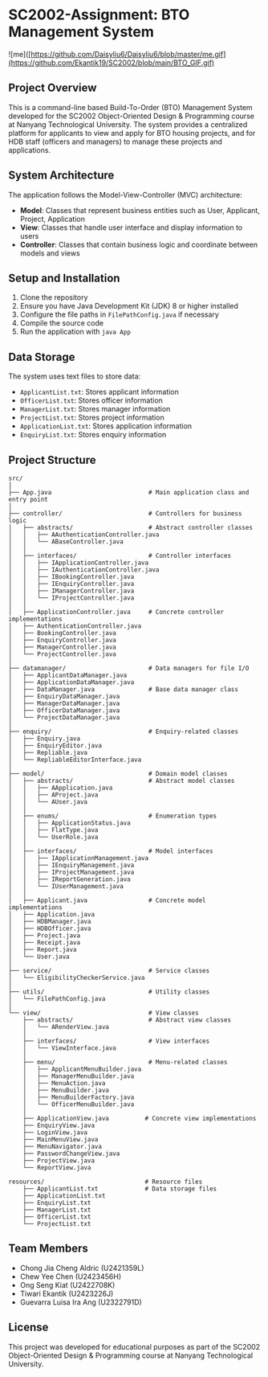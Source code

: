 # SC2002-Assignment: BTO Management System
![me]([https://github.com/Daisyliu6/Daisyliu6/blob/master/me.gif](https://github.com/Ekantik19/SC2002/blob/main/BTO_GIF.gif)

## Project Overview

This is a command-line based Build-To-Order (BTO) Management System developed for the SC2002 Object-Oriented Design & Programming course at Nanyang Technological University. The system provides a centralized platform for applicants to view and apply for BTO housing projects, and for HDB staff (officers and managers) to manage these projects and applications.

## System Architecture

The application follows the Model-View-Controller (MVC) architecture:

- **Model**: Classes that represent business entities such as User, Applicant, Project, Application
- **View**: Classes that handle user interface and display information to users
- **Controller**: Classes that contain business logic and coordinate between models and views

## Setup and Installation

1. Clone the repository
2. Ensure you have Java Development Kit (JDK) 8 or higher installed
3. Configure the file paths in `FilePathConfig.java` if necessary
4. Compile the source code
5. Run the application with `java App`

## Data Storage

The system uses text files to store data:
- `ApplicantList.txt`: Stores applicant information
- `OfficerList.txt`: Stores officer information
- `ManagerList.txt`: Stores manager information
- `ProjectList.txt`: Stores project information
- `ApplicationList.txt`: Stores application information
- `EnquiryList.txt`: Stores enquiry information

## Project Structure

```
src/
│
├── App.java                           # Main application class and entry point
│
├── controller/                        # Controllers for business logic
│   ├── abstracts/                     # Abstract controller classes
│   │   ├── AAuthenticationController.java
│   │   └── ABaseController.java
│   │
│   ├── interfaces/                    # Controller interfaces
│   │   ├── IApplicationController.java
│   │   ├── IAuthenticationController.java
│   │   ├── IBookingController.java
│   │   ├── IEnquiryController.java
│   │   ├── IManagerController.java
│   │   └── IProjectController.java
│   │
│   ├── ApplicationController.java     # Concrete controller implementations
│   ├── AuthenticationController.java
│   ├── BookingController.java
│   ├── EnquiryController.java
│   ├── ManagerController.java
│   └── ProjectController.java
│
├── datamanager/                       # Data managers for file I/O
│   ├── ApplicantDataManager.java
│   ├── ApplicationDataManager.java
│   ├── DataManager.java               # Base data manager class
│   ├── EnquiryDataManager.java
│   ├── ManagerDataManager.java
│   ├── OfficerDataManager.java
│   └── ProjectDataManager.java
│
├── enquiry/                           # Enquiry-related classes
│   ├── Enquiry.java
│   ├── EnquiryEditor.java
│   ├── Repliable.java
│   └── RepliableEditorInterface.java
│
├── model/                             # Domain model classes
│   ├── abstracts/                     # Abstract model classes
│   │   ├── AApplication.java
│   │   ├── AProject.java
│   │   └── AUser.java
│   │
│   ├── enums/                         # Enumeration types
│   │   ├── ApplicationStatus.java
│   │   ├── FlatType.java
│   │   └── UserRole.java
│   │
│   ├── interfaces/                    # Model interfaces
│   │   ├── IApplicationManagement.java
│   │   ├── IEnquiryManagement.java
│   │   ├── IProjectManagement.java
│   │   ├── IReportGeneration.java
│   │   └── IUserManagement.java
│   │
│   ├── Applicant.java                 # Concrete model implementations
│   ├── Application.java
│   ├── HDBManager.java
│   ├── HDBOfficer.java
│   ├── Project.java
│   ├── Receipt.java
│   ├── Report.java
│   └── User.java
│
├── service/                           # Service classes
│   └── EligibilityCheckerService.java
│
├── utils/                             # Utility classes
│   └── FilePathConfig.java
│
└── view/                              # View classes
    ├── abstracts/                     # Abstract view classes
    │   └── ARenderView.java
    │
    ├── interfaces/                    # View interfaces
    │   └── ViewInterface.java
    │
    ├── menu/                          # Menu-related classes
    │   ├── ApplicantMenuBuilder.java
    │   ├── ManagerMenuBuilder.java
    │   ├── MenuAction.java
    │   ├── MenuBuilder.java
    │   ├── MenuBuilderFactory.java
    │   └── OfficerMenuBuilder.java
    │
    ├── ApplicationView.java          # Concrete view implementations
    ├── EnquiryView.java
    ├── LoginView.java
    ├── MainMenuView.java
    ├── MenuNavigator.java
    ├── PasswordChangeView.java
    ├── ProjectView.java
    └── ReportView.java

resources/                            # Resource files
    ├── ApplicantList.txt             # Data storage files
    ├── ApplicationList.txt
    ├── EnquiryList.txt
    ├── ManagerList.txt
    ├── OfficerList.txt
    └── ProjectList.txt
```

## Team Members

- Chong Jia Cheng Aldric (U2421359L)
- Chew Yee Chen (U2423456H)
- Ong Seng Kiat (U2422708K)
- Tiwari Ekantik (U2423226J)
- Guevarra Luisa Ira Ang (U2322791D)

## License

This project was developed for educational purposes as part of the SC2002 Object-Oriented Design & Programming course at Nanyang Technological University.
